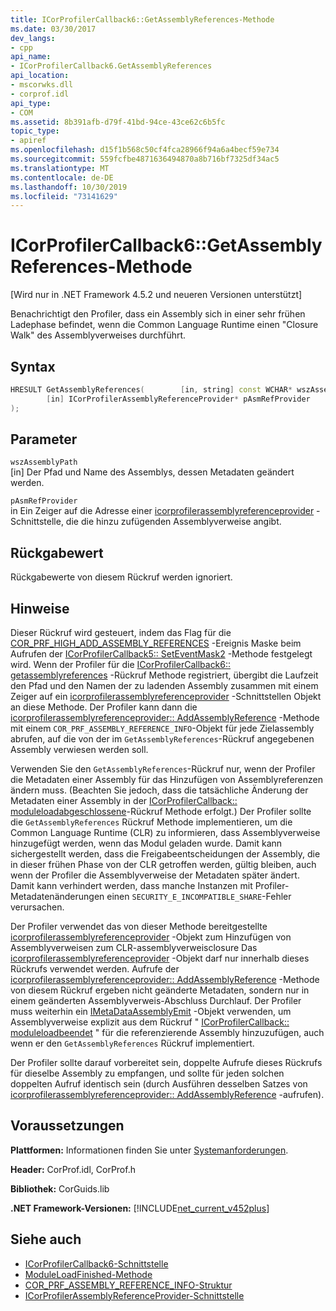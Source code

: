 ```yaml
---
title: ICorProfilerCallback6::GetAssemblyReferences-Methode
ms.date: 03/30/2017
dev_langs:
- cpp
api_name:
- ICorProfilerCallback6.GetAssemblyReferences
api_location:
- mscorwks.dll
- corprof.idl
api_type:
- COM
ms.assetid: 8b391afb-d79f-41bd-94ce-43ce62c6b5fc
topic_type:
- apiref
ms.openlocfilehash: d15f1b568c50cf4fca28966f94a6a4becf59e734
ms.sourcegitcommit: 559fcfbe4871636494870a8b716bf7325df34ac5
ms.translationtype: MT
ms.contentlocale: de-DE
ms.lasthandoff: 10/30/2019
ms.locfileid: "73141629"
---
```

# <a name="icorprofilercallback6getassemblyreferences-method"></a>ICorProfilerCallback6::GetAssemblyReferences-Methode
[Wird nur in .NET Framework 4.5.2 und neueren Versionen unterstützt]  
  
 Benachrichtigt den Profiler, dass ein Assembly sich in einer sehr frühen Ladephase befindet, wenn die Common Language Runtime einen "Closure Walk" des Assemblyverweises durchführt.  
  
## <a name="syntax"></a>Syntax  
  
```cpp
HRESULT GetAssemblyReferences(        [in, string] const WCHAR* wszAssemblyPath,  
        [in] ICorProfilerAssemblyReferenceProvider* pAsmRefProvider  
);  
```  
  
## <a name="parameters"></a>Parameter  
 `wszAssemblyPath`  
 [in] Der Pfad und Name des Assemblys, dessen Metadaten geändert werden.  
  
 `pAsmRefProvider`  
 in Ein Zeiger auf die Adresse einer [icorprofilerassemblyreferenceprovider](../../../../docs/framework/unmanaged-api/profiling/icorprofilerassemblyreferenceprovider-interface.md) -Schnittstelle, die die hinzu zufügenden Assemblyverweise angibt.  
  
## <a name="return-value"></a>Rückgabewert  
 Rückgabewerte von diesem Rückruf werden ignoriert.  
  
## <a name="remarks"></a>Hinweise  
 Dieser Rückruf wird gesteuert, indem das Flag für die [COR_PRF_HIGH_ADD_ASSEMBLY_REFERENCES](../../../../docs/framework/unmanaged-api/profiling/cor-prf-high-monitor-enumeration.md) -Ereignis Maske beim Aufrufen der [ICorProfilerCallback5:: SetEventMask2](../../../../docs/framework/unmanaged-api/profiling/icorprofilerinfo5-seteventmask2-method.md) -Methode festgelegt wird. Wenn der Profiler für die [ICorProfilerCallback6:: getassemblyreferences](../../../../docs/framework/unmanaged-api/profiling/icorprofilercallback6-getassemblyreferences-method.md) -Rückruf Methode registriert, übergibt die Laufzeit den Pfad und den Namen der zu ladenden Assembly zusammen mit einem Zeiger auf ein [icorprofilerassemblyreferenceprovider](../../../../docs/framework/unmanaged-api/profiling/icorprofilerassemblyreferenceprovider-interface.md) -Schnittstellen Objekt an diese Methode. Der Profiler kann dann die [icorprofilerassemblyreferenceprovider:: AddAssemblyReference](../../../../docs/framework/unmanaged-api/profiling/icorprofilerassemblyreferenceprovider-addassemblyreference-method.md) -Methode mit einem `COR_PRF_ASSEMBLY_REFERENCE_INFO`-Objekt für jede Zielassembly abrufen, auf die von der im `GetAssemblyReferences`-Rückruf angegebenen Assembly verwiesen werden soll.  
  
 Verwenden Sie den `GetAssemblyReferences`-Rückruf nur, wenn der Profiler die Metadaten einer Assembly für das Hinzufügen von Assemblyreferenzen ändern muss. (Beachten Sie jedoch, dass die tatsächliche Änderung der Metadaten einer Assembly in der [ICorProfilerCallback:: moduleloadabgeschlossene](../../../../docs/framework/unmanaged-api/profiling/icorprofilercallback-moduleloadfinished-method.md)-Rückruf Methode erfolgt.) Der Profiler sollte die `GetAssemblyReferences` Rückruf Methode implementieren, um die Common Language Runtime (CLR) zu informieren, dass Assemblyverweise hinzugefügt werden, wenn das Modul geladen wurde.  Damit kann sichergestellt werden, dass die Freigabeentscheidungen der Assembly, die in dieser frühen Phase von der CLR getroffen werden, gültig bleiben, auch wenn der Profiler die Assemblyverweise der Metadaten später ändert.  Damit kann verhindert werden, dass manche Instanzen mit Profiler-Metadatenänderungen einen `SECURITY_E_INCOMPATIBLE_SHARE`-Fehler verursachen.  
  
 Der Profiler verwendet das von dieser Methode bereitgestellte [icorprofilerassemblyreferenceprovider](../../../../docs/framework/unmanaged-api/profiling/icorprofilerassemblyreferenceprovider-interface.md) -Objekt zum Hinzufügen von Assemblyverweisen zum CLR-assemblyverweisclosure  Das [icorprofilerassemblyreferenceprovider](../../../../docs/framework/unmanaged-api/profiling/icorprofilerassemblyreferenceprovider-interface.md) -Objekt darf nur innerhalb dieses Rückrufs verwendet werden. Aufrufe der [icorprofilerassemblyreferenceprovider:: AddAssemblyReference](../../../../docs/framework/unmanaged-api/profiling/icorprofilerassemblyreferenceprovider-addassemblyreference-method.md) -Methode von diesem Rückruf ergeben nicht geänderte Metadaten, sondern nur in einem geänderten Assemblyverweis-Abschluss Durchlauf. Der Profiler muss weiterhin ein [IMetaDataAssemblyEmit](../../../../docs/framework/unmanaged-api/metadata/imetadataassemblyemit-interface.md) -Objekt verwenden, um Assemblyverweise explizit aus dem Rückruf " [ICorProfilerCallback:: moduleloadbeendet](../../../../docs/framework/unmanaged-api/profiling/icorprofilercallback-moduleloadfinished-method.md) " für die referenzierende Assembly hinzuzufügen, auch wenn er den `GetAssemblyReferences` Rückruf implementiert.  
  
 Der Profiler sollte darauf vorbereitet sein, doppelte Aufrufe dieses Rückrufs für dieselbe Assembly zu empfangen, und sollte für jeden solchen doppelten Aufruf identisch sein (durch Ausführen desselben Satzes von [icorprofilerassemblyreferenceprovider:: AddAssemblyReference](../../../../docs/framework/unmanaged-api/profiling/icorprofilerassemblyreferenceprovider-addassemblyreference-method.md) -aufrufen).  
  
## <a name="requirements"></a>Voraussetzungen  
 **Plattformen:** Informationen finden Sie unter [Systemanforderungen](../../../../docs/framework/get-started/system-requirements.md).  
  
 **Header:** CorProf.idl, CorProf.h  
  
 **Bibliothek:** CorGuids.lib  
  
 **.NET Framework-Versionen:** [!INCLUDE[net_current_v452plus](../../../../includes/net-current-v452plus-md.md)]  
  
## <a name="see-also"></a>Siehe auch

- [ICorProfilerCallback6-Schnittstelle](../../../../docs/framework/unmanaged-api/profiling/icorprofilercallback6-interface.md)
- [ModuleLoadFinished-Methode](../../../../docs/framework/unmanaged-api/profiling/icorprofilercallback-moduleloadfinished-method.md)
- [COR_PRF_ASSEMBLY_REFERENCE_INFO-Struktur](../../../../docs/framework/unmanaged-api/profiling/cor-prf-assembly-reference-info-structure.md)
- [ICorProfilerAssemblyReferenceProvider-Schnittstelle](../../../../docs/framework/unmanaged-api/profiling/icorprofilerassemblyreferenceprovider-interface.md)

